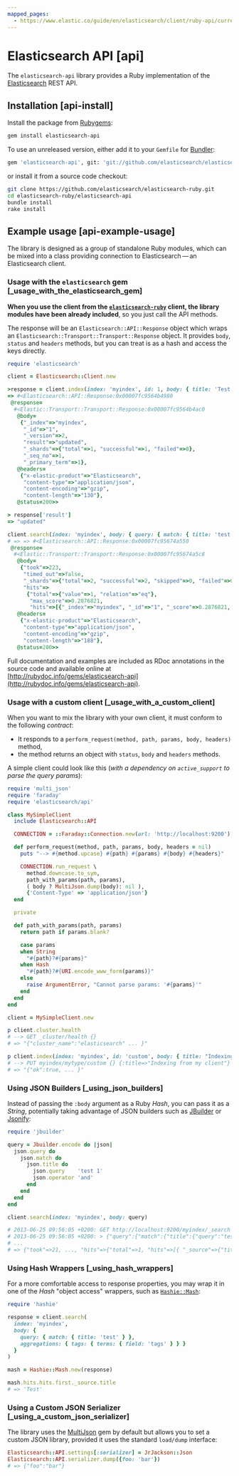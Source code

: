 ```yaml
---
mapped_pages:
  - https://www.elastic.co/guide/en/elasticsearch/client/ruby-api/current/api.html
---
```


# Elasticsearch API [api]

The `elasticsearch-api` library provides a Ruby implementation of the [Elasticsearch](https://www.elastic.co/elastic-stack/) REST API.


## Installation [api-install]

Install the package from [Rubygems](https://rubygems.org):

```bash
gem install elasticsearch-api
```

To use an unreleased version, either add it to your `Gemfile` for [Bundler](https://bundler.io/):

```bash
gem 'elasticsearch-api', git: 'git://github.com/elasticsearch/elasticsearch-ruby.git'
```

or install it from a source code checkout:

```bash
git clone https://github.com/elasticsearch/elasticsearch-ruby.git
cd elasticsearch-ruby/elasticsearch-api
bundle install
rake install
```


## Example usage [api-example-usage]

The library is designed as a group of standalone Ruby modules, which can be mixed into a class providing connection to Elasticsearch — an Elasticsearch client.


### Usage with the `elasticsearch` gem [_usage_with_the_elasticsearch_gem]

**When you use the client from the [`elasticsearch-ruby`](https://github.com/elasticsearch/elasticsearch-ruby) client, the library modules have been already included**, so you just call the API methods.

The response will be an `Elasticsearch::API::Response` object which wraps an `Elasticsearch::Transport::Transport::Response` object. It provides `body`, `status` and `headers` methods, but you can treat is as a hash and access the keys directly.

```rb
require 'elasticsearch'

client = Elasticsearch::Client.new

>response = client.index(index: 'myindex', id: 1, body: { title: 'Test' })
=> #<Elasticsearch::API::Response:0x00007fc9564b4980
 @response=
  #<Elastic::Transport::Transport::Response:0x00007fc9564b4ac0
   @body=
    {"_index"=>"myindex",
     "_id"=>"1",
     "_version"=>2,
     "result"=>"updated",
     "_shards"=>{"total"=>1, "successful"=>1, "failed"=>0},
     "_seq_no"=>1,
     "_primary_term"=>1},
   @headers=
    {"x-elastic-product"=>"Elasticsearch",
     "content-type"=>"application/json",
     "content-encoding"=>"gzip",
     "content-length"=>"130"},
   @status=200>>

> response['result']
=> "updated"

client.search(index: 'myindex', body: { query: { match: { title: 'test' } } })
# => => #<Elasticsearch::API::Response:0x00007fc95674a550
 @response=
  #<Elastic::Transport::Transport::Response:0x00007fc95674a5c8
   @body=
    {"took"=>223,
     "timed_out"=>false,
     "_shards"=>{"total"=>2, "successful"=>2, "skipped"=>0, "failed"=>0},
     "hits"=>
      {"total"=>{"value"=>1, "relation"=>"eq"},
       "max_score"=>0.2876821,
       "hits"=>[{"_index"=>"myindex", "_id"=>"1", "_score"=>0.2876821, "_source"=>{"title"=>"Test"}}]}},
   @headers=
    {"x-elastic-product"=>"Elasticsearch",
     "content-type"=>"application/json",
     "content-encoding"=>"gzip",
     "content-length"=>"188"},
   @status=200>>
```

Full documentation and examples are included as RDoc annotations in the source code and available online at [http://rubydoc.info/gems/elasticsearch-api](http://rubydoc.info/gems/elasticsearch-api).


### Usage with a custom client [_usage_with_a_custom_client]

When you want to mix the library with your own client, it must conform to the following *contract*:

* It responds to a `perform_request(method, path, params, body, headers)` method,
* the method returns an object with `status`, `body` and `headers` methods.

A simple client could look like this (*with a dependency on `active_support` to parse the query params*):

```rb
require 'multi_json'
require 'faraday'
require 'elasticsearch/api'

class MySimpleClient
  include Elasticsearch::API

  CONNECTION = ::Faraday::Connection.new(url: 'http://localhost:9200')

  def perform_request(method, path, params, body, headers = nil)
    puts "--> #{method.upcase} #{path} #{params} #{body} #{headers}"

    CONNECTION.run_request \
      method.downcase.to_sym,
      path_with_params(path, params),
      ( body ? MultiJson.dump(body): nil ),
      {'Content-Type' => 'application/json'}
  end

  private

  def path_with_params(path, params)
    return path if params.blank?

    case params
    when String
      "#{path}?#{params}"
    when Hash
      "#{path}?#{URI.encode_www_form(params)}"
    else
      raise ArgumentError, "Cannot parse params: '#{params}'"
    end
  end
end

client = MySimpleClient.new

p client.cluster.health
# --> GET _cluster/health {}
# => "{"cluster_name":"elasticsearch" ... }"

p client.index(index: 'myindex', id: 'custom', body: { title: "Indexing from my client" })
# --> PUT myindex/mytype/custom {} {:title=>"Indexing from my client"}
# => "{"ok":true, ... }"
```


### Using JSON Builders [_using_json_builders]

Instead of passing the `:body` argument as a Ruby *Hash*, you can pass it as a *String*, potentially taking advantage of JSON builders such as [JBuilder](https://github.com/rails/jbuilder) or [Jsonify](https://github.com/bsiggelkow/jsonify):

```rb
require 'jbuilder'

query = Jbuilder.encode do |json|
  json.query do
    json.match do
      json.title do
        json.query    'test 1'
        json.operator 'and'
      end
    end
  end
end

client.search(index: 'myindex', body: query)

# 2013-06-25 09:56:05 +0200: GET http://localhost:9200/myindex/_search [status:200, request:0.015s, query:0.011s]
# 2013-06-25 09:56:05 +0200: > {"query":{"match":{"title":{"query":"test 1","operator":"and"}}}}
# ...
# => {"took"=>21, ..., "hits"=>{"total"=>1, "hits"=>[{ "_source"=>{"title"=>"Test 1", ...}}]}}
```


### Using Hash Wrappers [_using_hash_wrappers]

For a more comfortable access to response properties, you may wrap it in one of the *Hash* "object access" wrappers, such as [`Hashie::Mash`](https://github.com/intridea/hashie):

```rb
require 'hashie'

response = client.search(
  index: 'myindex',
  body: {
    query: { match: { title: 'test' } },
    aggregations: { tags: { terms: { field: 'tags' } } }
  }
)

mash = Hashie::Mash.new(response)

mash.hits.hits.first._source.title
# => 'Test'
```


### Using a Custom JSON Serializer [_using_a_custom_json_serializer]

The library uses the [MultiJson](https://rubygems.org/gems/multi_json/) gem by default but allows you to set a custom JSON library, provided it uses the standard `load/dump` interface:

```rb
Elasticsearch::API.settings[:serializer] = JrJackson::Json
Elasticsearch::API.serializer.dump({foo: 'bar'})
# => {"foo":"bar"}
```
